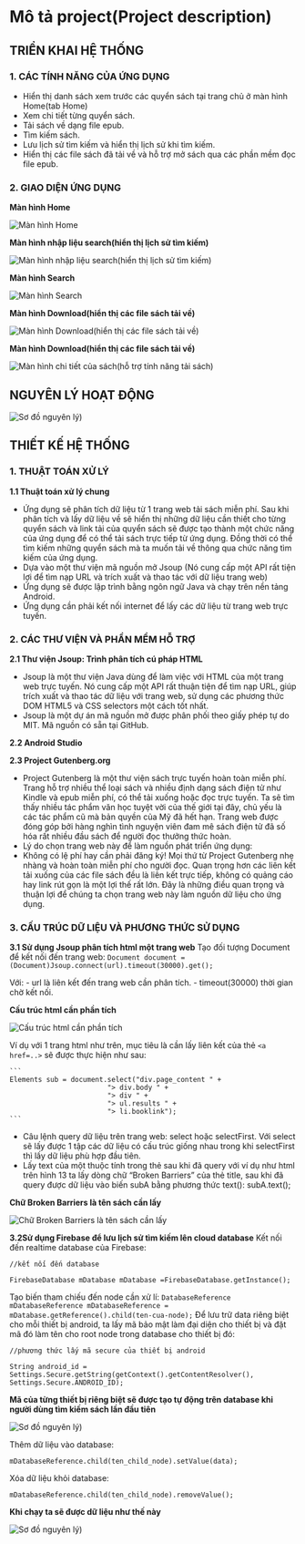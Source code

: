 # Mô tả project(Project description)
## **TRIỂN KHAI HỆ THỐNG**
### **1. CÁC TÍNH NĂNG CỦA ỨNG DỤNG**
- Hiển thị danh sách xem trước các quyển sách tại trang chủ ở màn hình Home(tab Home)
- Xem chi tiết từng quyển sách.
- Tải sách về dạng file epub.
- Tìm kiếm sách.
- Lưu lịch sử tìm kiếm và hiển thị lịch sử khi tìm kiếm.
- Hiển thị các file sách đã tải về và hỗ trợ mở sách qua các phần mềm đọc file epub.
### **2. GIAO DIỆN ỨNG DỤNG**

**Màn hình Home**

![Màn hình Home](https://lh3.googleusercontent.com/d/1Y6VMxpzJwAlk93cLGFZKh0U33AyvM8v2)		

**Màn hình nhập liệu search(hiển thị lịch sử tìm kiếm)**

![Màn hình nhập liệu search(hiển thị lịch sử tìm kiếm)](https://lh3.googleusercontent.com/d/1v1bOn54niuTKyIbfbeC2H0Nbvod_A_Gh)	

**Màn hình Search**

![Màn hình Search](https://lh3.googleusercontent.com/d/1Q3Mk2YDjb0TeOAN7vokWHFwX2BiLenW6)	

**Màn hình Download(hiển thị các file sách tải về)**

![Màn hình Download(hiển thị các file sách tải về)](https://lh3.googleusercontent.com/d/1YzgpvQKN1Ypk4wcowt15yB4OYZwi8CqT)	

**Màn hình Download(hiển thị các file sách tải về)**
  
![Màn hình chi tiết của sách(hỗ trợ tính năng tải sách)](https://lh3.googleusercontent.com/d/1hq8jzUPxch4A-hVFrwLWSFhnsLU9YO0K)	

## **NGUYÊN LÝ HOẠT ĐỘNG**

![Sơ đồ nguyên lý)](https://lh3.googleusercontent.com/d/1ZO5gvN0fUtjfvK0RKLpKCllwfRr8W-ZZ)	

## **THIẾT KẾ HỆ THỐNG**
### **1. THUẬT TOÁN XỬ LÝ**
**1.1 Thuật toán xử lý chung**
- Ứng dụng sẽ phân tích dữ liệu từ 1 trang web tải sách miễn phí. Sau khi phân tích và lấy dữ liệu về sẽ hiển thị những dữ liệu cần thiết cho từng quyển sách và link tải của quyển sách sẽ được tạo thành một chức năng của ứng dụng để có thể tải sách trực tiếp từ ứng dụng. Đồng thời có thể tìm kiếm những quyển sách mà ta muốn tải về thông qua chức năng tìm kiếm của ứng dụng.
- Dựa vào một thư viện mã nguồn mở Jsoup (Nó cung cấp một API rất tiện lợi để tìm nạp URL và trích xuất và thao tác với dữ liệu trang web)
- Ứng dụng sẽ được lập trình bằng ngôn ngữ Java và chạy trên nền tảng Android.
- Ứng dụng cần phải kết nối internet để lấy các dữ liệu từ trang web trực tuyến.
### **2. CÁC THƯ VIỆN VÀ PHẦN MỀM HỖ TRỢ**
**2.1 Thư viện Jsoup: Trình phân tích cú pháp HTML**
- Jsoup là một thư viện Java dùng để làm việc với HTML của một trang web trực tuyến. Nó cung cấp một API rất thuận tiện để tìm nạp URL, giúp trích xuất và thao tác dữ liệu với trang web, sử dụng các phương thức DOM HTML5 và CSS selectors một cách tốt nhất.
- Jsoup là một dự án mã nguồn mở được phân phối theo giấy phép tự do MIT. Mã nguồn có sẵn tại GitHub.
	
**2.2 Android Studio**

**2.3 Project Gutenberg.org**
- Project Gutenberg là một thư viện sách trực tuyến hoàn toàn miễn phí. Trang hỗ trợ nhiều thể loại sách và nhiều định dạng sách điện tử như Kindle và epub miễn phí, có thể tải xuống hoặc đọc trực tuyến. Ta sẽ tìm thấy nhiều tác phẩm văn học tuyệt vời của thế giới tại đây, chủ yếu là các tác phẩm cũ mà bản quyền của Mỹ đã hết hạn. Trang web được đóng góp bởi hàng nghìn tình nguyện viên đam mê  sách điện tử đã số hóa rất nhiều đầu sách để người đọc thưởng thức hoàn.
- Lý do chọn trang web này để làm nguồn phát triển ứng dụng:
- Không có lệ phí hay cần phải đăng ký! Mọi thứ từ Project Gutenberg nhẹ nhàng và hoàn toàn miễn phí cho người đọc. Quan trọng hơn các liên kết tải xuống của các file sách đều là liên kết trực tiếp, không có quảng cáo hay link rút gọn là một lợi thế rất lớn. Đây là những điều quan trọng và thuận lợi để chúng ta chọn trang web này làm nguồn dữ liệu cho ứng dụng.

### **3. CẤU TRÚC DỮ LIỆU VÀ PHƯƠNG THỨC SỬ DỤNG**
**3.1 Sử dụng Jsoup phân tích html một trang web**
Tạo đối tượng Document để kết nối đến trang web: 
`
Document document = (Document)Jsoup.connect(url).timeout(30000).get();
`
	
Với: - url là liên kết đến trang web cần phân tích.
     - timeout(30000) thời gian chờ kết nối.

**Cấu trúc html cần phần tích**

![Cấu trúc html cần phần tích](https://lh3.googleusercontent.com/d/1YdYKgCnBu0fBua3yKsNLmQofZ4qDX2fa)	

Ví dụ với 1 trang html như trên, mục tiêu là cần lấy liên kết của thẻ `<a href=..>` sẽ được thực hiện như sau:

	```
	Elements sub = document.select("div.page_content " +
              	 			"> div.body " +
             	 	 		"> div " +
              				"> ul.results " +
              		 		"> li.booklink");
	```
					
- Câu lệnh query dữ liệu trên trang web: select hoặc selectFirst. Với select sẽ lấy được 1 tập các dữ liệu có cấu trúc giống nhau trong khi selectFirst thì lấy dữ liệu phù hợp đầu tiên.
- Lấy text của một thuộc tính trong thẻ sau khi đã query với ví dụ như html trên hình 13 ta lấy dòng chữ “Broken Barriers” của thẻ title, sau khi đã query được dữ liệu vào biến subA bằng phương thức text(): subA.text();

**Chữ Broken Barriers là tên sách cần lấy**
	
![Chữ Broken Barriers là tên sách cần lấy](https://lh3.googleusercontent.com/d/1TbklWOGlQvdEaERA8KHfIncVFkpyV8SZ)	
	
**3.2Sử dụng Firebase để lưu lịch sử tìm kiếm lên cloud database**
Kết nối đến realtime database của Firebase: 

```
//kết nối đến database

FirebaseDatabase mDatabase mDatabase =FirebaseDatabase.getInstance(); 
```

Tạo biến tham chiếu đến node cần xử lí:
`
DatabaseReference mDatabaseReference mDatabaseReference = mDatabase.getReference().child(ten-cua-node);
`
Để lưu trữ data riêng biệt cho mỗi thiết bị android, ta lấy mã bảo mật làm đại diện cho thiết bị và đặt mã đó làm tên cho root node trong database cho thiết bị đó:

```
//phương thức lấy mã secure của thiết bị android

String android_id = Settings.Secure.getString(getContext().getContentResolver(), Settings.Secure.ANDROID_ID);
```
	
**Mã của từng thiết bị riêng biệt sẽ được tạo tự động trên database khi người dùng tìm kiếm sách lần đầu tiên**

![Sơ đồ nguyên lý)](https://lh3.googleusercontent.com/d/10Q_hDLalMHSU8A9fHNxp1UwpOaNPw8_u)

Thêm dữ liệu vào database:

`mDatabaseReference.child(ten_child_node).setValue(data);`

Xóa dữ liệu khỏi database:

`mDatabaseReference.child(ten_child_node).removeValue();`
	
**Khi chạy ta sẽ được dữ liệu như thế này**
	
![Sơ đồ nguyên lý)](https://lh3.googleusercontent.com/d/1r5dLHOKib4Ikhv0eS9VcM82o2Lj83_hb)


